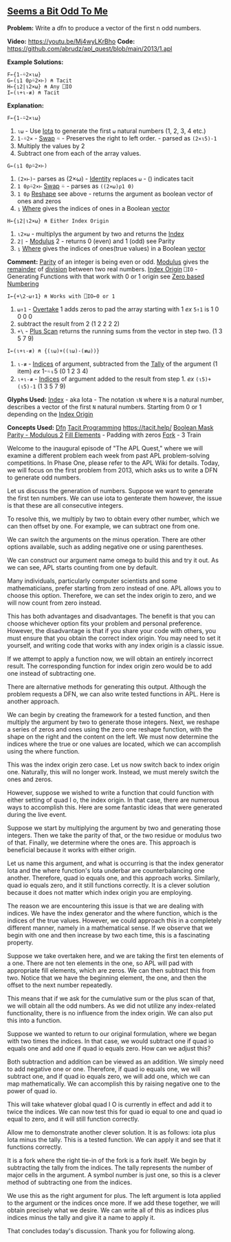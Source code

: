 ## [Seems a Bit Odd To Me](https://problems.tryapl.org/psets/2013.html?goto=P1_Seems_a_Bit_Odd_To_Me)

**Problem:** Write a dfn to produce a vector of the first n odd numbers.

**Video:** https://youtu.be/Mj4wyLKrBho
**Code:** https://github.com/abrudz/apl_quest/blob/main/2013/1.apl

**Example Solutions:**
```APL
F←{1-⍨2×⍳⍵}
G←(⍸1 0⍴⍨2×⊢) ⍝ Tacit
H←{⍸2|⍳2×⍵} ⍝ Any ⎕IO
I←(⍳+⍳-≢) ⍝ Tacit
```

**Explanation:**
```APL
F←{1-⍨2×⍳⍵}
```
1. `⍳⍵` - Use [Iota](https://aplwiki.com/wiki/Index_Generator) to generate the first `⍵` natural numbers (1, 2, 3, 4 etc.)
2.  `1-⍨2×` - [Swap](https://xpqz.github.io/learnapl/manip.html?#selfie-commute-constant)  ⍨ - Preserves the right to left order. - parsed as `(2×⍳5)-1`  
3. Multiply the values by 2
4. Subtract one from each of the array values.

```APL
G←(⍸1 0⍴⍨2×⊢)
```
1.  `(2×⊢)`- parses as (2×⍵) -  [Identity](https://aplwiki.com/wiki/Identity) replaces `⍵` - () indicates tacit
2. `1 0⍴⍨2×⊢` [Swap](https://xpqz.github.io/learnapl/manip.html?#selfie-commute-constant)  ⍨ - parses as `((2×⍵)⍴1 0)` 
3. `1 0⍴` [Reshape](https://aplwiki.com/wiki/Reshape)  see above -  returns the argument as boolean vector of ones and zeros
4. `⍸` [Where](https://aplwiki.com/wiki/Identity)  gives the indices of ones in a Boolean [vector](https://aplwiki.com/wiki/Vector "Vector")

```APL
H←{⍸2|⍳2×⍵} ⍝ Either Index Origin
```

1. `⍳2×⍵` - multiplys the argument by two and returns the [Index](https://aplwiki.com/wiki/Index_Generator) 
2. `2|` -  [Modulus](https://aplwiki.com/wiki/Residue)  2  - returns 0 (even) and 1 (odd) see Parity
3.  `⍸` [Where](https://aplwiki.com/wiki/Identity)  gives the indices of ones(true values) in a Boolean [vector](https://aplwiki.com/wiki/Vector "Vector")

**Comment:**
[Parity](https://mathworld.wolfram.com/Parity.html) of an integer is being even or odd. 
[Modulus](https://aplwiki.com/wiki/Residue) gives the [remainder](https://en.wikipedia.org/wiki/Remainder "wikipedia:Remainder") of [division](https://aplwiki.com/wiki/Divide "Divide") between two real numbers. 
[Index Origin](https://aplwiki.com/wiki/Index_origin)  `⎕IO` - Generating Functions with that work with 0 or 1 origin see [Zero based Numbering](https://en.wikipedia.org/wiki/Zero-based_numbering)

```APL
I←{+\2-⍵↑1} ⍝ Works with ⎕IO←0 or 1
```

1. `⍵↑1` - [Overtake](https://xpqz.github.io/cultivations/Functions4.html?highlight=overtaking#take) 1 adds zeros to pad the array starting with 1 *ex* `5↑1` is 1 0 0 0 0
2. subtract the result from 2 (1 2 2 2 2)
3. `+\` - [Plus Scan](https://mastering.dyalog.com/Operators.html?highlight=scan#scan) returns the running sums from the vector in step two. (1 3 5 7 9)

```APL
I←(⍳+⍳-≢) ⍝ {(⍳⍵)+((⍳⍵)-(≢⍵))}
```

1. `⍳-≢` - [Indices](https://aplwiki.com/wiki/Indices)  of argument, subtracted from the [Tally](https://aplwiki.com/wiki/Tally) of the argument (1 item)  *ex*  1-⍨⍳5 (0 1 2 3 4)
2. `⍳+⍳-≢` -  [Indices](https://aplwiki.com/wiki/Indices)  of argument added to the result from step 1. 
*ex* `(⍳5)+(⍳5)-1` (1 3 5 7 9)

**Glyphs Used:**
[Index](https://aplwiki.com/wiki/Index_Generator) - aka Iota - The notation `⍳N` where `N` is a natural number, describes a vector of the first `N` natural numbers. Starting from 0 or 1 depending on the [Index Origin](https://aplwiki.com/wiki/Index_origin) 

**Concepts Used:**
[Dfn](https://aplwiki.com/wiki/Dfn)
[Tacit Programming](https://aplwiki.com/wiki/Tacit_programming)
https://tacit.help/
[Boolean Mask](https://aplwiki.com/wiki/Boolean)
[Parity - Modulous 2](https://xpqz.github.io/cultivations/Functions2.html#magnitude-residue)
[Fill Elements](https://aplwiki.com/wiki/Fill_element) - Padding with zeros
[Fork](https://aplwiki.com/wiki/Train#3-trains) - 3 Train

Welcome to the inaugural episode of "The APL Quest," where we will examine a different problem each week from past APL problem-solving competitions. In Phase One, please refer to the APL Wiki for details. Today, we will focus on the first problem from 2013, which asks us to write a DFN to generate odd numbers.

Let us discuss the generation of numbers. Suppose we want to generate the first ten numbers. We can use iota to genterate them however, the issue is that these are all consecutive integers.

To resolve this, we multiply by two to obtain every other number, which we can then offset by one. For example, we can subtract one from one.

We can switch the arguments on the minus operation. There are other options available, such as adding negative one or using parentheses.

We can construct our argument name omega to build this and try it out. As we can see, APL starts counting from one by default.

Many individuals, particularly computer scientists and some mathematicians, prefer starting from zero instead of one. APL allows you to choose this option. Therefore, we can set the index origin to zero, and we will now count from zero instead.

This has both advantages and disadvantages. The benefit is that you can choose whichever option fits your problem and personal preference. However, the disadvantage is that if you share your code with others, you must ensure that you obtain the correct index origin. You may need to set it yourself, and writing code that works with any index origin is a classic issue.

If we attempt to apply a function now, we will obtain an entirely incorrect result. The corresponding function for index origin zero would be to add one instead of subtracting one.

There are alternative methods for generating this output. Although the problem requests a DFN, we can also write tested functions in APL. Here is another approach.

We can begin by creating the framework for a tested function, and then multiply the argument by two to generate those integers. Next, we reshape a series of zeros and ones using the zero one reshape function, with the shape on the right and the content on the left. We must now determine the indices where the true or one values are located, which we can accomplish using the where function.

This was the index origin zero case. Let us now switch back to index origin one. Naturally, this will no longer work. Instead, we must merely switch the ones and zeros.

However, suppose we wished to write a function that could function with either setting of quad I o, the index origin. In that case, there are numerous ways to accomplish this. Here are some fantastic ideas that were generated during the live event.

Suppose we start by multiplying the argument by two and generating those integers. Then we take the parity of that, or the two residue or modulus two of that. Finally, we determine where the ones are. This approach is beneficial because it works with either origin.

Let us name this argument, and what is occurring is that the index generator Iota and the where function's Iota underbar are counterbalancing one another. Therefore, quad io equals one, and this approach works. Similarly, quad io equals zero, and it still functions correctly. It is a clever solution because it does not matter which index origin you are employing.

The reason we are encountering this issue is that we are dealing with indices. We have the index generator and the where function, which is the indices of the true values. However, we could approach this in a completely different manner, namely in a mathematical sense. If we observe that we begin with one and then increase by two each time, this is a fascinating property.

Suppose we take overtaken here, and we are taking the first ten elements of a one. There are not ten elements in the one, so APL will pad with appropriate fill elements, which are zeros. We can then subtract this from two. Notice that we have the beginning element, the one, and then the offset to the next number repeatedly.

This means that if we ask for the cumulative sum or the plus scan of that, we will obtain all the odd numbers. As we did not utilize any index-related functionality, there is no influence from the index origin. We can also put this into a function.

Suppose we wanted to return to our original formulation, where we began with two times the indices. In that case, we would subtract one if quad io equals one and add one if quad io equals zero. How can we adjust this?

Both subtraction and addition can be viewed as an addition. We simply need to add negative one or one. Therefore, if quad io equals one, we will subtract one, and if quad io equals zero, we will add one, which we can map mathematically. We can accomplish this by raising negative one to the power of quad io.

This will take whatever global quad I O is currently in effect and add it to twice the indices. We can now test this for quad io equal to one and quad io equal to zero, and it will still function correctly.

Allow me to demonstrate another clever solution. It is as follows: iota plus Iota minus the tally. This is a tested function. We can apply it and see that it functions correctly.

It is a fork where the right tie-in of the fork is a fork itself. We begin by subtracting the tally from the indices. The tally represents the number of major cells in the argument. A symbol number is just one, so this is a clever method of subtracting one from the indices.

We use this as the right argument for plus. The left argument is Iota applied to the argument or the indices once more. If we add these together, we will obtain precisely what we desire. We can write all of this as indices plus indices minus the tally and give it a name to apply it.

That concludes today's discussion. Thank you for following along.
